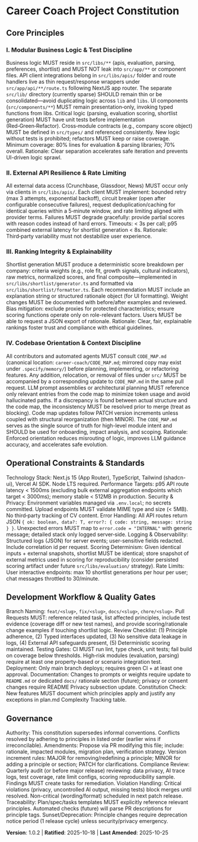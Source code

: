 <!--
Sync Impact Report
Version change: 1.0.0 → 1.0.1 (PATCH: path corrections)
Modified principles:
	- I. Modular Business Logic & Test Discipline (path corrections, clarified libs vs lib)
	- II. External API Resilience & Rate Limiting (no semantic change)
Added sections: None (existing retained)
Removed sections: None
Templates requiring updates:
	- plan-template.md ✅ (Principle list updated order I–V)
	- spec-template.md ⚠ (Recommend adding explicit Privacy & Transparency acceptance scenarios)
	- tasks-template.md ✅ (Can tag tasks with P-Privacy, P-Transparency, etc.)
Deferred TODOs: None
-->

# Career Coach Project Constitution

## Core Principles

### I. Modular Business Logic & Test Discipline
Business logic MUST reside in `src/libs/**` (apis, evaluation, parsing, preferences, shortlist) and MUST NOT leak into `src/app/**` or component files. API client integrations belong in `src/libs/apis/` folder and route handlers live as thin request/response wrappers under `src/app/api/**/route.ts` following NextJS app router. The separate `src/lib/` directory (currently sparse) SHOULD remain thin or be consolidated—avoid duplicating logic across `lib` and `libs`. UI components (`src/components/**`) MUST remain presentation‑only, invoking typed functions from libs. Critical logic (parsing, evaluation scoring, shortlist generation) MUST have unit tests before implementation (Red‑Green‑Refactor). Cross‑module contracts (e.g., company score object) MUST be defined in `src/types/` and referenced consistently. New logic without tests is prohibited; refactors MUST keep or raise coverage. Minimum coverage: 80% lines for evaluation & parsing libraries; 70% overall.
Rationale: Clear separation accelerates safe iteration and prevents UI-driven logic sprawl.

### II. External API Resilience & Rate Limiting
All external data access (Crunchbase, Glassdoor, News) MUST occur only via clients in `src/libs/apis/`. Each client MUST implement: bounded retry (max 3 attempts, exponential backoff), circuit breaker (open after configurable consecutive failures), request deduplication/caching for identical queries within a 5‑minute window, and rate limiting aligned with provider terms. Failures MUST degrade gracefully: provide partial scores with reason codes instead of hard errors. Timeouts: < 3s per call; p95 combined external latency for shortlist generation < 8s.
Rationale: Third‑party variability must not destabilize user experience.

### III. Ranking Integrity & Explainability
Shortlist generation MUST produce a deterministic score breakdown per company: criteria weights (e.g., role fit, growth signals, cultural indicators), raw metrics, normalized scores, and final composite—implemented in `src/libs/shortlist/generator.ts` and formatted via `src/libs/shortlist/formatter.ts`. Each recommendation MUST include an explanation string or structured rationale object (for UI formatting). Weight changes MUST be documented with before/after examples and reviewed. Bias mitigation: exclude proxies for protected characteristics; ensure scoring functions operate only on role-relevant factors. Users MUST be able to request a JSON export of rationale.
Rationale: Clear, fair, explainable rankings foster trust and compliance with ethical guidelines.

### IV. Codebase Orientation & Context Discipline
All contributors and automated agents MUST consult `CODE_MAP.md` (canonical location: `career-coach/CODE_MAP.md`; mirrored copy may exist under `.specify/memory/`) before planning, implementing, or refactoring features. Any addition, relocation, or removal of files under `src/` MUST be accompanied by a corresponding update to `CODE_MAP.md` in the same pull request. LLM prompt assemblies or architectural planning MUST reference only relevant entries from the code map to minimize token usage and avoid hallucinated paths. If a discrepancy is found between actual structure and the code map, the inconsistency MUST be resolved prior to merge (treat as blocking). Code map updates follow PATCH version increments unless coupled with structural reorganization (then MINOR). The `CODE_MAP.md` serves as the single source of truth for high-level module intent and SHOULD be used for onboarding, impact analysis, and scoping.
Rationale: Enforced orientation reduces misrouting of logic, improves LLM guidance accuracy, and accelerates safe evolution.

## Operational Constraints & Standards

Technology Stack: Next.js 15 (App Router), TypeScript, Tailwind (shadcn-ui), Vercel AI SDK. Node LTS required.
Performance Targets: p95 API route latency < 1500ms (excluding bulk external aggregation endpoints which target < 3000ms); memory stable < 512MB in production. 
Security & Privacy: Environment variables managed via `.env.local`; no secrets committed. Upload endpoints MUST validate MIME type and size (< 5MB). No third‑party tracking of CV content. 
Error Handling: All API routes return JSON `{ ok: boolean, data?: T, error?: { code: string, message: string } }`. Unexpected errors MUST map to `error.code = "INTERNAL"` with generic message; detailed stack only logged server‑side. 
Logging & Observability: Structured logs (JSON) for server events; user-sensitive fields redacted. Include correlation id per request. 
Scoring Determinism: Given identical inputs + external snapshots, shortlist MUST be identical; store snapshot of external metrics used in scoring for reproducibility (consider persisted scoring artifact under future `src/libs/evaluation/` strategy). 
Rate Limits: User interactive endpoints: max 10 shortlist generations per hour per user; chat messages throttled to 30/minute.

## Development Workflow & Quality Gates

Branch Naming: `feat/<slug>`, `fix/<slug>`, `docs/<slug>`, `chore/<slug>`. 
Pull Requests MUST: reference related task, list affected principles, include test evidence (coverage diff or new test names), and provide scoring/rationale change examples if touching shortlist logic. 
Review Checklist: (1) Principle adherence, (2) Typed interfaces updated, (3) No sensitive data leakage in logs, (4) External API safeguards present, (5) Deterministic scoring maintained. 
Testing Gates: CI MUST run lint, type check, unit tests; fail build on coverage below thresholds. High‑risk modules (evaluation, parsing) require at least one property-based or scenario integration test. 
Deployment: Only main branch deploys; requires green CI + at least one approval. 
Documentation: Changes to prompts or weights require update to `README.md` or dedicated `docs/` rationale section (future); privacy or consent changes require README Privacy subsection update. 
Constitution Check: New features MUST document which principles apply and justify any exceptions in plan.md Complexity Tracking table.

## Governance

Authority: This constitution supersedes informal conventions. Conflicts resolved by adhering to principles in listed order (earlier wins if irreconcilable). 
Amendments: Propose via PR modifying this file; include: rationale, impacted modules, migration plan, verification strategy. Version increment rules: MAJOR for removing/redefining a principle; MINOR for adding a principle or section; PATCH for clarifications. 
Compliance Review: Quarterly audit (or before major release) reviewing: data privacy, AI trace logs, test coverage, rate limit configs, scoring reproducibility sample. Findings MUST create tasks for remediation. 
Violation Handling: Critical violations (privacy, uncontrolled AI output, missing tests) block merges until resolved. Non-critical (wording/format) scheduled in next patch release. 
Traceability: Plan/spec/tasks templates MUST explicitly reference relevant principles. Automated checks (future) will parse PR descriptions for principle tags. 
Sunset/Deprecation: Principle changes require deprecation notice period (1 release cycle) unless security/privacy emergency.

**Version**: 1.0.2 | **Ratified**: 2025-10-18 | **Last Amended**: 2025-10-25

